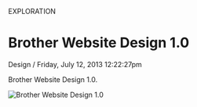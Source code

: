 <p class="type">EXPLORATION</p>

# Brother Website Design 1.0

<p class="meta">Design  /  Friday, July 12, 2013 12:22:27pm</p>

Brother Website Design 1.0.

![Brother Website Design 1.0](https://farooq-agent.web.app/assets/images/works/large/brother-website-design-10.jpg)
